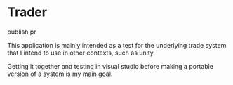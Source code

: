 # Trader
publish pr



This application is mainly intended as a test for the underlying trade system that I intend to use in other contexts, such as unity.

Getting it together and testing in visual studio before making a portable version of a system is my main goal.
